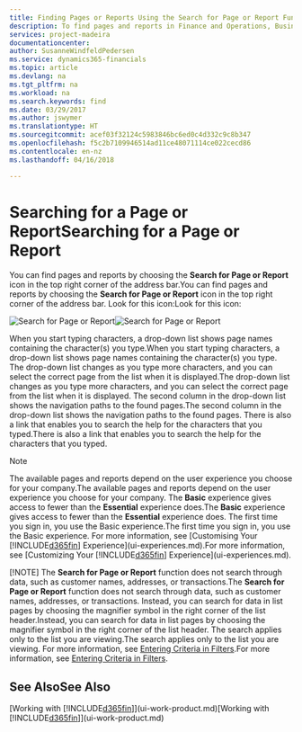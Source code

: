 ```yaml
---
title: Finding Pages or Reports Using the Search for Page or Report Function | Microsoft Docs
description: To find pages and reports in Finance and Operations, Business edition , you can use the Search for Page or Report feature.
services: project-madeira
documentationcenter: 
author: SusanneWindfeldPedersen
ms.service: dynamics365-financials
ms.topic: article
ms.devlang: na
ms.tgt_pltfrm: na
ms.workload: na
ms.search.keywords: find
ms.date: 03/29/2017
ms.author: jswymer
ms.translationtype: HT
ms.sourcegitcommit: acef03f32124c5983846bc6ed0c4d332c9c8b347
ms.openlocfilehash: f5c2b7109946514ad11ce48071114ce022cecd86
ms.contentlocale: en-nz
ms.lasthandoff: 04/16/2018

---
```

# <a name="searching-for-a-page-or-report"></a><span data-ttu-id="216d7-103">Searching for a Page or Report</span><span class="sxs-lookup"><span data-stu-id="216d7-103">Searching for a Page or Report</span></span>
<span data-ttu-id="216d7-104">You can find pages and reports by choosing the **Search for Page or Report** icon in the top right corner of the address bar.</span><span class="sxs-lookup"><span data-stu-id="216d7-104">You can find pages and reports by choosing the **Search for Page or Report** icon in the top right corner of the address bar.</span></span> <span data-ttu-id="216d7-105">Look for this icon:</span><span class="sxs-lookup"><span data-stu-id="216d7-105">Look for this icon:</span></span>

<span data-ttu-id="216d7-106">![Search for Page or Report](media/ui-search/search.png "Search for Page or Report")</span><span class="sxs-lookup"><span data-stu-id="216d7-106">![Search for Page or Report](media/ui-search/search.png "Search for Page or Report")</span></span>

<span data-ttu-id="216d7-107">When you start typing characters, a drop-down list shows page names containing the character(s) you type.</span><span class="sxs-lookup"><span data-stu-id="216d7-107">When you start typing characters, a drop-down list shows page names containing the character(s) you type.</span></span> <span data-ttu-id="216d7-108">The drop-down list changes as you type more characters, and you can select the correct page from the list when it is displayed.</span><span class="sxs-lookup"><span data-stu-id="216d7-108">The drop-down list changes as you type more characters, and you can select the correct page from the list when it is displayed.</span></span> <span data-ttu-id="216d7-109">The second column in the drop-down list shows the navigation paths to the found pages.</span><span class="sxs-lookup"><span data-stu-id="216d7-109">The second column in the drop-down list shows the navigation paths to the found pages.</span></span> <span data-ttu-id="216d7-110">There is also a link that enables you to search the help for the characters that you typed.</span><span class="sxs-lookup"><span data-stu-id="216d7-110">There is also a link that enables you to search the help for the characters that you typed.</span></span>

> [!NOTE]
>   <span data-ttu-id="216d7-111">The available pages and reports depend on the user experience you choose for your company.</span><span class="sxs-lookup"><span data-stu-id="216d7-111">The available pages and reports depend on the user experience you choose for your company.</span></span> <span data-ttu-id="216d7-112">The **Basic** experience gives access to fewer than the **Essential** experience does.</span><span class="sxs-lookup"><span data-stu-id="216d7-112">The **Basic** experience gives access to fewer than the **Essential** experience does.</span></span> <span data-ttu-id="216d7-113">The first time you sign in, you use the Basic experience.</span><span class="sxs-lookup"><span data-stu-id="216d7-113">The first time you sign in, you use the Basic experience.</span></span> <span data-ttu-id="216d7-114">For more information, see [Customising Your  [!INCLUDE[d365fin](includes/d365fin_md.md)] Experience](ui-experiences.md).</span><span class="sxs-lookup"><span data-stu-id="216d7-114">For more information, see [Customizing Your  [!INCLUDE[d365fin](includes/d365fin_md.md)] Experience](ui-experiences.md).</span></span>
> 
> [!NOTE]
>   <span data-ttu-id="216d7-115">The **Search for Page or Report** function does not search through data, such as customer names, addresses, or transactions.</span><span class="sxs-lookup"><span data-stu-id="216d7-115">The **Search for Page or Report** function does not search through data, such as customer names, addresses, or transactions.</span></span> <span data-ttu-id="216d7-116">Instead, you can search for data in list pages by choosing the magnifier symbol in the right corner of the list header.</span><span class="sxs-lookup"><span data-stu-id="216d7-116">Instead, you can search for data in list pages by choosing the magnifier symbol in the right corner of the list header.</span></span> <span data-ttu-id="216d7-117">The search applies only to the list you are viewing.</span><span class="sxs-lookup"><span data-stu-id="216d7-117">The search applies only to the list you are viewing.</span></span> <span data-ttu-id="216d7-118">For more information, see [Entering Criteria in Filters](ui-enter-criteria-filters.md).</span><span class="sxs-lookup"><span data-stu-id="216d7-118">For more information, see [Entering Criteria in Filters](ui-enter-criteria-filters.md).</span></span>

## <a name="see-also"></a><span data-ttu-id="216d7-119">See Also</span><span class="sxs-lookup"><span data-stu-id="216d7-119">See Also</span></span>
<span data-ttu-id="216d7-120">[Working with [!INCLUDE[d365fin](includes/d365fin_md.md)]](ui-work-product.md)</span><span class="sxs-lookup"><span data-stu-id="216d7-120">[Working with [!INCLUDE[d365fin](includes/d365fin_md.md)]](ui-work-product.md)</span></span>

